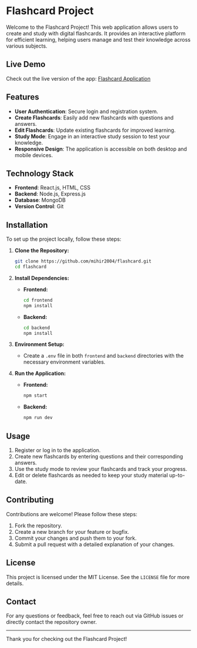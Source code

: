 # Flashcard Project

Welcome to the Flashcard Project! This web application allows users to create and study with digital flashcards. It provides an interactive platform for efficient learning, helping users manage and test their knowledge across various subjects.

## Live Demo

Check out the live version of the app: [Flashcard Application](https://flashcard-tuf-swe.vercel.app/)

## Features

- **User Authentication**: Secure login and registration system.
- **Create Flashcards**: Easily add new flashcards with questions and answers.
- **Edit Flashcards**: Update existing flashcards for improved learning.
- **Study Mode**: Engage in an interactive study session to test your knowledge.
- **Responsive Design**: The application is accessible on both desktop and mobile devices.

## Technology Stack

- **Frontend**: React.js, HTML, CSS
- **Backend**: Node.js, Express.js
- **Database**: MongoDB
- **Version Control**: Git

## Installation

To set up the project locally, follow these steps:

1. **Clone the Repository:**

   ```bash
   git clone https://github.com/mihir2004/flashcard.git
   cd flashcard
   ```

2. **Install Dependencies:**

   - **Frontend:**
     ```bash
     cd frontend
     npm install
     ```
   - **Backend:**
     ```bash
     cd backend
     npm install
     ```

3. **Environment Setup:**

   - Create a `.env` file in both `frontend` and `backend` directories with the necessary environment variables.

4. **Run the Application:**

   - **Frontend:**
     ```bash
     npm start
     ```
   - **Backend:**
     ```bash
     npm run dev
     ```

## Usage

1. Register or log in to the application.
2. Create new flashcards by entering questions and their corresponding answers.
3. Use the study mode to review your flashcards and track your progress.
4. Edit or delete flashcards as needed to keep your study material up-to-date.

## Contributing

Contributions are welcome! Please follow these steps:

1. Fork the repository.
2. Create a new branch for your feature or bugfix.
3. Commit your changes and push them to your fork.
4. Submit a pull request with a detailed explanation of your changes.

## License

This project is licensed under the MIT License. See the `LICENSE` file for more details.

## Contact

For any questions or feedback, feel free to reach out via GitHub issues or directly contact the repository owner.

---

Thank you for checking out the Flashcard Project!
